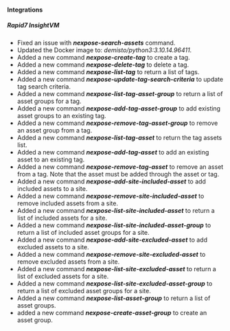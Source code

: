 
#### Integrations

##### Rapid7 InsightVM

- Fixed an issue with ***nexpose-search-assets*** command.
- Updated the Docker image to: *demisto/python3:3.10.14.96411*.
- Added a new command ***nexpose-create-tag*** to create a tag.
- Added a new command ***nexpose-delete-tag*** to delete a tag.
- Added a new command ***nexpose-list-tag*** to return a list of tags.
- Added a new command ***nexpose-update-tag-search-criteria*** to update tag search criteria.
- Added a new command ***nexpose-list-tag-asset-group*** to return a list of asset groups for a tag.
- Added a new command ***nexpose-add-tag-asset-group*** to add existing asset groups to an existing tag.
- Added a new command ***nexpose-remove-tag-asset-group*** to remove an asset group from a tag.
- Added a new command ***nexpose-list-tag-asset*** to return the tag assets list.
- Added a new command ***nexpose-add-tag-asset*** to add an existing asset to an existing tag.
- Added a new command ***nexpose-remove-tag-asset*** to remove an asset from a tag. Note that the asset must be added through the asset or tag.
- Added a new command ***nexpose-add-site-included-asset*** to add included assets to a site.
- Added a new command ***nexpose-remove-site-included-asset*** to remove included assets from a site.
- Added a new command ***nexpose-list-site-included-asset*** to return a list of included assets for a site.
- Added a new command ***nexpose-list-site-included-asset-group*** to return a list of included asset groups for a site.
- Added a new command ***nexpose-add-site-excluded-asset*** to add excluded assets to a site.
- Added a new command ***nexpose-remove-site-excluded-asset*** to remove excluded assets from a site.
- Added a new command ***nexpose-list-site-excluded-asset*** to return a list of excluded assets for a site.
- Added a new command ***nexpose-list-site-excluded-asset-group*** to return a list of excluded asset groups for a site.
- Added a new command ***nexpose-list-asset-group*** to return a list of asset groups.
- added a new command ***nexpose-create-asset-group*** to create an asset group.